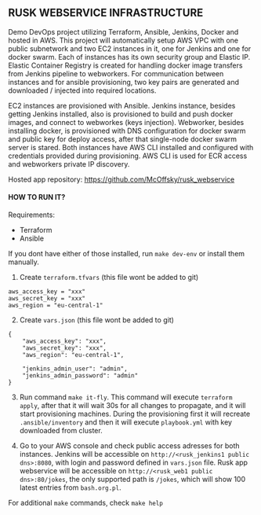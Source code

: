 ## RUSK WEBSERVICE INFRASTRUCTURE

Demo DevOps project utilizing Terraform, Ansible, Jenkins, Docker and hosted in AWS. This project will automatically setup AWS VPC with one public subnetwork and two EC2 instances in it, one for Jenkins and one for docker swarm. Each of instances has its own security group and Elastic IP. Elastic Container Registry is created for handling docker image transfers from Jenkins pipeline to webworkers. For communication between instances and for ansible provisioning, two key pairs are generated and downloaded / injected into required locations.

EC2 instances are provisioned with Ansible. Jenkins instance, besides getting Jenkins installed, also is provisioned to build and push docker images, and connect to webworkes (keys injection). Webworker, besides installing docker, is provisioned with DNS configuration for docker swarm and public key for deploy access, after that single-node docker swarm server is stared. Both instances have AWS CLI installed and configured with credentials provided during provisioning. AWS CLI is used for ECR access and webworkers private IP discovery.

Hosted app repository: https://github.com/McOffsky/rusk_webservice

#### HOW TO RUN IT?

Requirements:
- Terraform
- Ansible

If you dont have either of those installed, run `make dev-env` or install them manually.

1. Create `terraform.tfvars` (this file wont be added to git)
```
aws_access_key = "xxx"
aws_secret_key = "xxx"
aws_region = "eu-central-1"
```

2. Create `vars.json` (this file wont be added to git)
```
{
    "aws_access_key": "xxx",
    "aws_secret_key": "xxx",
    "aws_region": "eu-central-1",

    "jenkins_admin_user": "admin",
    "jenkins_admin_password": "admin"
}
```
3. Run command `make it-fly`. This command will execute `terraform apply`, after that it will wait 30s for all changes to propagate, and it will start provisioning machines. During the provisioning first it will recreate `.ansible/inventory` and then it will execute `playbook.yml` with key downloaded from cluster.

4. Go to your AWS console and check public access adresses for both instances. Jenkins will be accessible on `http://<rusk_jenkins1 public dns>:8080`, with login and password defined in `vars.json` file. Rusk app webservice will be accessible on `http://<rusk_web1 public dns>:80/jokes`, the only supported path is `/jokes`, which will show 100 latest entries from `bash.org.pl`.

For additional `make` commands, check `make help`